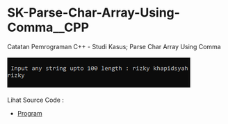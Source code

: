 # SK-Parse-Char-Array-Using-Comma__CPP
Catatan Pemrograman C++ - Studi Kasus; Parse Char Array Using Comma<br><br>
<img src="https://github.com/RizkyKhapidsyah/SK-Parse-Char-Array-Using-Comma__CPP/blob/master/SK-Parse-Char-Array-Using-Comma__CPP/result/001.PNG"><br><br>
Lihat Source Code : <br>
- <a href="https://github.com/RizkyKhapidsyah/SK-Parse-Char-Array-Using-Comma__CPP/blob/master/SK-Parse-Char-Array-Using-Comma__CPP/Source.cpp">Program</a>
